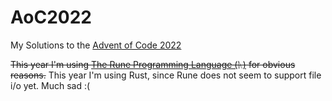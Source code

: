 # AoC2022
My Solutions to the [Advent of Code 2022](https://adventofcode.com/)

~~This year I'm using [The Rune Programming Language (ᚣ)](https://github.com/google/rune) for obvious reasons.~~
This year I'm using Rust, since Rune does not seem to support file i/o yet. Much sad :(